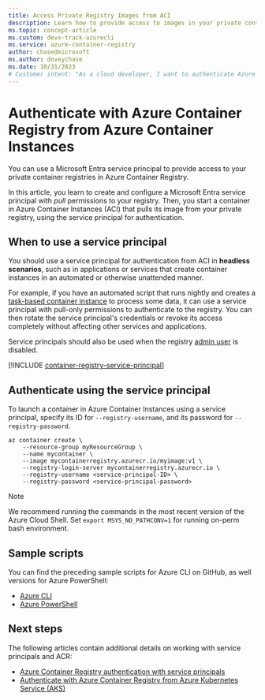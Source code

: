 ```yaml
---
title: Access Private Registry Images from ACI
description: Learn how to provide access to images in your private container registry from Azure Container Instances by using a Microsoft Entra service principal.
ms.topic: concept-article
ms.custom: devx-track-azurecli
ms.service: azure-container-registry
author: chasedmicrosoft
ms.author: doveychase
ms.date: 10/31/2023
# Customer intent: "As a cloud developer, I want to authenticate Azure Container Instances with a service principal for my private container registry, so that I can automate the deployment of containerized applications securely without manual intervention."
---
```


# Authenticate with Azure Container Registry from Azure Container Instances

You can use a Microsoft Entra service principal to provide access to your private container registries in Azure Container Registry.

In this article, you learn to create and configure a Microsoft Entra service principal with *pull* permissions to your registry. Then, you start a container in Azure Container Instances (ACI) that pulls its image from your private registry, using the service principal for authentication.

## When to use a service principal

You should use a service principal for authentication from ACI in **headless scenarios**, such as in applications or services that create container instances in an automated or otherwise unattended manner.

For example, if you have an automated script that runs nightly and creates a [task-based container instance](/azure/container-instances/container-instances-restart-policy) to process some data, it can use a service principal with pull-only permissions to authenticate to the registry. You can then rotate the service principal's credentials or revoke its access completely without affecting other services and applications.

Service principals should also be used when the registry [admin user](container-registry-authentication.md#admin-account) is disabled.

[!INCLUDE [container-registry-service-principal](./includes/container-registry-service-principal.md)]

## Authenticate using the service principal

To launch a container in Azure Container Instances using a service principal, specify its ID for `--registry-username`, and its password for `--registry-password`.

```azurecli-interactive
az container create \
    --resource-group myResourceGroup \
    --name mycontainer \
    --image mycontainerregistry.azurecr.io/myimage:v1 \
    --registry-login-server mycontainerregistry.azurecr.io \
    --registry-username <service-principal-ID> \
    --registry-password <service-principal-password>
```

>[!Note]
> We recommend running the commands in the most recent version of the Azure Cloud Shell. Set `export MSYS_NO_PATHCONV=1` for running on-perm bash environment.

## Sample scripts

You can find the preceding sample scripts for Azure CLI on GitHub, as well versions for Azure PowerShell:

* [Azure CLI][acr-scripts-cli]
* [Azure PowerShell][acr-scripts-psh]

## Next steps

The following articles contain additional details on working with service principals and ACR:

* [Azure Container Registry authentication with service principals](container-registry-auth-service-principal.md)
* [Authenticate with Azure Container Registry from Azure Kubernetes Service (AKS)](/azure/aks/cluster-container-registry-integration)

<!-- IMAGES -->

<!-- LINKS - External -->
[acr-scripts-cli]: https://github.com/Azure/azure-docs-cli-python-samples/tree/master/container-registry/create-registry/create-registry-service-principal-assign-role.sh
[acr-scripts-psh]: https://github.com/Azure/azure-docs-powershell-samples/tree/master/container-registry

<!-- LINKS - Internal -->
